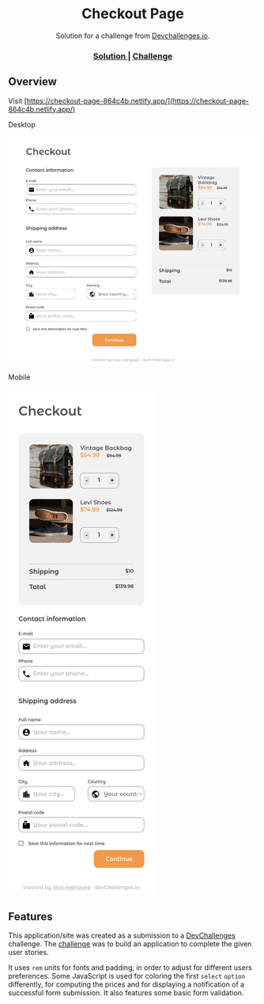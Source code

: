 <!-- TODO: complete -->
<h1 align="center">Checkout Page</h1>

<div align="center">
   Solution for a challenge from  <a href="http://devchallenges.io" target="_blank">Devchallenges.io</a>.
</div>

<div align="center">
  <h3>
    <a href="https://checkout-page-864c4b.netlify.app/">
      Solution
    </a>
    <span> | </span>
    <a href="https://devchallenges.io/challenges/0J1NxxGhOUYVqihwegfO">
      Challenge
    </a>
  </h3>
</div>

## Overview

Visit [https://checkout-page-864c4b.netlify.app/](https://checkout-page-864c4b.netlify.app/)

Desktop

![screenshot](./screenshot-desktop.png)

Mobile

![screenshot](./screenshot-mobile.png)

## Features

This application/site was created as a submission to a [DevChallenges](https://devchallenges.io/challenges) challenge. The [challenge](https://devchallenges.io/challenges/0J1NxxGhOUYVqihwegfO) was to build an application to complete the given user stories.

It uses `rem` units for fonts and padding, in order to adjust for different users preferences. Some JavaScript is used for coloring the first `select` `option` differently, for computing the prices and for displaying a notification of a successful form submission. It also features some basic form validation.
